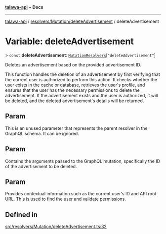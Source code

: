 [**talawa-api**](../../../../README.md) • **Docs**

***

[talawa-api](../../../../modules.md) / [resolvers/Mutation/deleteAdvertisement](../README.md) / deleteAdvertisement

# Variable: deleteAdvertisement

\> `const` **deleteAdvertisement**: [`MutationResolvers`](../../../../types/generatedGraphQLTypes/type-aliases/MutationResolvers.md)\[`"deleteAdvertisement"`\]

Deletes an advertisement based on the provided advertisement ID.

This function handles the deletion of an advertisement by first verifying
that the current user is authorized to perform this action. It checks
whether the user exists in the cache or database, retrieves the user's
profile, and ensures that the user has the necessary permissions to delete
the advertisement. If the advertisement exists and the user is authorized,
it will be deleted, and the deleted advertisement's details will be returned.

## Param

This is an unused parameter that represents the parent resolver in the GraphQL schema. It can be ignored.

## Param

Contains the arguments passed to the GraphQL mutation, specifically the ID of the advertisement to be deleted.

## Param

Provides contextual information such as the current user's ID and API root URL. This is used to find the user and validate permissions.

## Defined in

[src/resolvers/Mutation/deleteAdvertisement.ts:32](https://github.com/PalisadoesFoundation/talawa-api/blob/a87b45a1c490c996c3a8a52e117ecbaa4742ef49/src/resolvers/Mutation/deleteAdvertisement.ts#L32)
